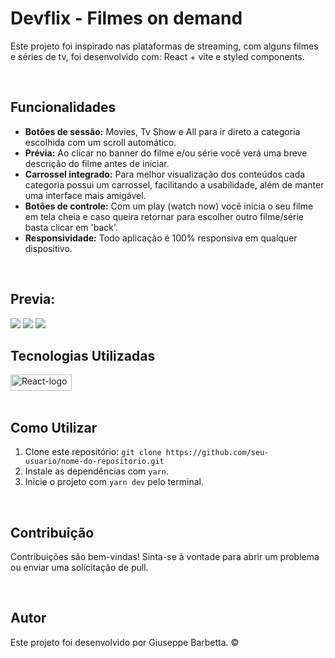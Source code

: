 <body>
  <h1>Devflix - Filmes on demand</h1>
  <p>Este projeto foi inspirado nas plataformas de streaming, com alguns filmes e séries de tv, foi desenvolvido com: React + vite e styled components.</p><br>

  <h2>Funcionalidades</h2>
  <ul>
      <li><strong>Botões de sessão:</strong> Movies, Tv Show e All para ir direto a categoria escolhida com um scroll automático.</li>
      <li><strong>Prévia:</strong> Ao clicar no banner do filme e/ou série você verá uma breve descrição do filme antes de iniciar.</li>
      <li><strong>Carrossel integrado:</strong> Para melhor visualização dos conteúdos cada categoria possui um carrossel, facilitando a usabilidade, além de manter uma interface mais amigável.</li>
      <li><strong>Botões de controle:</strong> Com um play (watch now) você inicia o seu filme em tela cheia e caso queira retornar para escolher outro filme/série basta clicar em 'back'.</li>
      <li><strong>Responsividade:</strong> Todo aplicação é 100% responsiva em qualquer dispositivo.</li>
  </ul><br>

  <h2>Previa:</h2>

  <div>
  <img src='https://github.com/giuseppebarbetta/dev-movies/assets/148505073/844f9b9f-3488-47d5-b296-15205b671e05' />
  <img src='https://github.com/giuseppebarbetta/dev-movies/assets/148505073/4519609b-b1b6-4689-bddf-101189948de3' />
  <img src='https://github.com/giuseppebarbetta/dev-movies/assets/148505073/304f315e-b53d-4089-bda6-997feddccb49' />
  </div>

  <h2>Tecnologias Utilizadas</h2>
  <div display:flex>
    <img src="https://img.shields.io/badge/React-20232A?style=for-the-badge&logo=react&logoColor=61DAFB" width="98px" height="26px" alt='React-logo'> 
  </div><br>

  <h2>Como Utilizar</h2>
  <ol>
      <li>Clone este repositório: <code>git clone https://github.com/seu-usuario/nome-do-repositorio.git</code></li>
      <li>Instale as dependências com <code>yarn</code>.</li>
      <li>Inicie o projeto com <code>yarn dev</code> pelo terminal.</li>
  </ol><br>

  <h2>Contribuição</h2>
  <p>Contribuições são bem-vindas! Sinta-se à vontade para abrir um problema ou enviar uma solicitação de pull.</p><br>

  <h2>Autor</h2>

  <p>Este projeto foi desenvolvido por Giuseppe Barbetta. ©</p>
</body>

</html>
